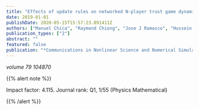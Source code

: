 ```yaml
---
title: "Effects of update rules on networked N-player trust game dynamics"
date: 2019-01-01
publishDate: 2020-05-15T15:57:23.091411Z
authors: ["Manuel Chica", "Raymond Chiong", "Jose J Ramasco", "Hussein Abbass"]
publication_types: ["2"]
abstract: ""
featured: false
publication: "*Communications in Nonlinear Science and Numerical Simulation*"
---
```



_volume 79 104870_


{{% alert note %}}

Impact factor: 4.115. Journal rank: Q1, 1/55 (Physics Mathematical)

{{% /alert %}}
